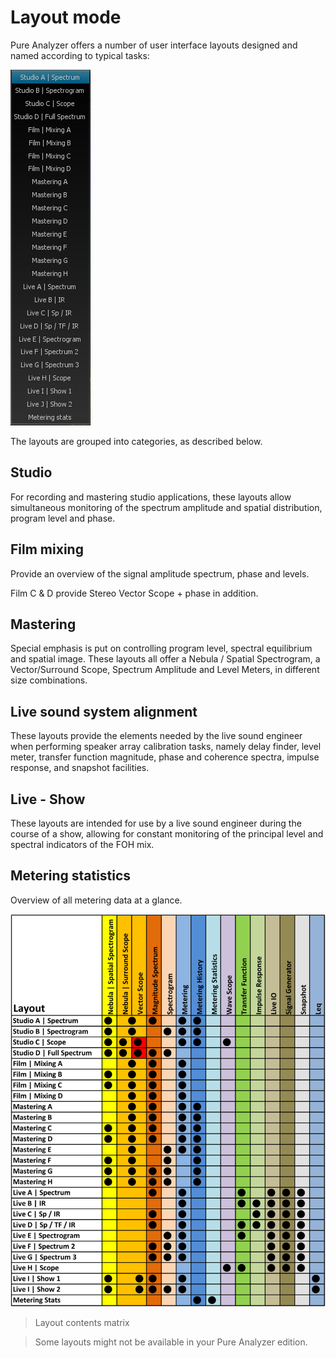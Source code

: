 # Layout mode
Pure Analyzer offers a number of user interface layouts designed and named according to typical tasks:

![](include/Global-Presets.png)

The layouts are grouped into categories, as described below.

## Studio
For recording and
mastering studio applications, these layouts allow simultaneous monitoring of the spectrum amplitude and spatial distribution, program level and phase.

## Film mixing
Provide an overview of the signal amplitude spectrum, phase and levels.

Film C &amp; D provide Stereo Vector Scope + phase in addition.

## Mastering

Special emphasis is put on controlling program level, spectral equilibrium and spatial image. These layouts all offer a Nebula / Spatial Spectrogram, a Vector/Surround Scope, Spectrum Amplitude and Level Meters, in different size combinations.

## Live sound system alignment
These layouts provide the elements needed by the live sound engineer when performing speaker array calibration tasks, namely delay finder, level meter, transfer function magnitude, phase and coherence spectra, impulse response, and snapshot facilities.

## Live - Show
These layouts are intended for use by a live sound engineer during the course of a show, allowing for constant monitoring of the principal level and spectral indicators of the FOH mix.

## Metering statistics
Overview
of all metering data at a glance.

![](include/Layout-Feature-Matrix-export.png)

>Layout contents matrix

> Some layouts might not be available in your Pure Analyzer edition.
